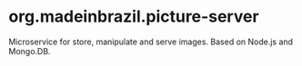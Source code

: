 # org.madeinbrazil.picture-server
Microservice for store, manipulate and serve images. Based on Node.js and Mongo.DB.
